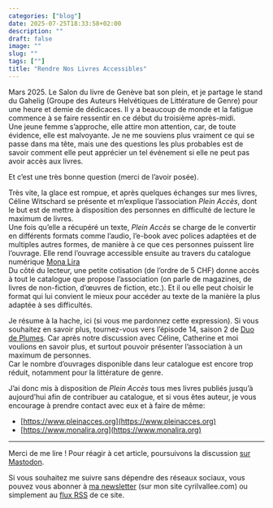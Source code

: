 ```yaml
---
categories: ["blog"]
date: 2025-07-25T18:33:58+02:00
description: ""
draft: false
image: ""
slug: ""
tags: [""]
title: "Rendre Nos Livres Accessibles"
---
```


Mars 2025. Le Salon du livre de Genève bat son plein, et je partage le stand du Gahelig (Groupe des Auteurs Helvétiques de Littérature de Genre) pour une heure et demie de dédicaces. Il y a beaucoup de monde et la fatigue commence à se faire ressentir en ce début du troisième après-midi.  
Une jeune femme s’approche, elle attire mon attention, car, de toute évidence, elle est malvoyante. Je ne me souviens plus vraiment ce qui se passe dans ma tête, mais une des questions les plus probables est de savoir comment elle peut apprécier un tel événement si elle ne peut pas avoir accès aux livres.

Et c’est une très bonne question (merci de l’avoir posée).

Très vite, la glace est rompue, et après quelques échanges sur mes livres, Céline Witschard se présente et m’explique l’association _Plein Accès_, dont le but est de mettre à disposition des personnes en difficulté de lecture le maximum de livres.  
Une fois qu’elle a récupéré un texte, _Plein Accès_ se charge de le convertir en différents formats comme l’audio, l’e-book avec polices adaptées et de multiples autres formes, de manière à ce que ces personnes puissent lire l’ouvrage. Elle rend l’ouvrage accessible ensuite au travers du catalogue numérique [Mona Lira](https://www.monalira.org)  
Du côté du lecteur, une petite cotisation (de l’ordre de 5 CHF) donne accès à tout le catalogue que propose l’association (on parle de magazines, de livres de non-fiction, d’œuvres de fiction, etc.). Et il ou elle peut choisir le format qui lui convient le mieux pour accéder au texte de la manière la plus adaptée à ses difficultés.

Je résume à la hache, ici (si vous me pardonnez cette expression). Si vous souhaitez en savoir plus, tournez-vous vers l’épisode 14, saison 2 de [Duo de Plumes](https://www.duodeplumes.com/https://www.duodeplumes.com/saison-2-episode-14-rendre-nos-livres-accessibles-a-tous/). Car après notre discussion avec Céline, Catherine et moi voulions en savoir plus, et surtout pouvoir présenter l’association à un maximum de personnes.  
Car le nombre d’ouvrages disponible dans leur catalogue est encore trop réduit, notamment pour la littérature de genre.

J’ai donc mis à disposition de _Plein Accès_ tous mes livres publiés jusqu’à aujourd’hui afin de contribuer au catalogue, et si vous êtes auteur, je vous encourage à prendre contact avec eux et à faire de même:

- [https://www.pleinacces.org](https://www.pleinacces.org)
- [https://www.monalira.org](https://www.monalira.org)

---

Merci de me lire ! Pour réagir à cet article, poursuivons la discussion [sur Mastodon](https://tooting.ch/@arveed/).

Si vous souhaitez me suivre sans dépendre des réseaux sociaux, vous pouvez vous abonner à [ma newsletter](https://www.cyrilvallee.com/#/portal/signup) (sur mon site cyrilvallee.com) ou simplement au [flux RSS](https://vallee.io/index.xml) de ce site.

